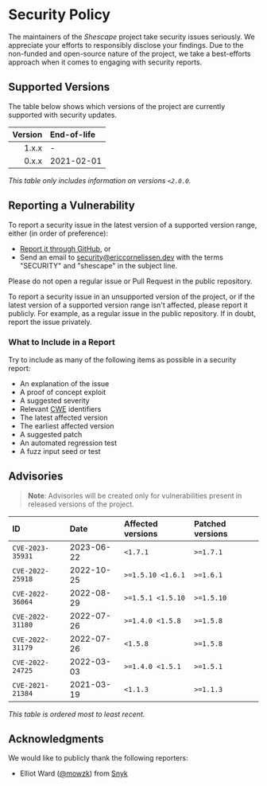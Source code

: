 # Security Policy

The maintainers of the _Shescape_ project take security issues seriously. We
appreciate your efforts to responsibly disclose your findings. Due to the
non-funded and open-source nature of the project, we take a best-efforts
approach when it comes to engaging with security reports.

## Supported Versions

The table below shows which versions of the project are currently supported
with security updates.

| Version | End-of-life |
| ------: | :---------- |
|   1.x.x | -           |
|   0.x.x | 2021-02-01  |

_This table only includes information on versions `<2.0.0`._

## Reporting a Vulnerability

To report a security issue in the latest version of a supported version range,
either (in order of preference):

- [Report it through GitHub][new github advisory], or
- Send an email to [security@ericcornelissen.dev] with the terms "SECURITY" and
  "shescape" in the subject line.

Please do not open a regular issue or Pull Request in the public repository.

To report a security issue in an unsupported version of the project, or if the
latest version of a supported version range isn't affected, please report it
publicly. For example, as a regular issue in the public repository. If in doubt,
report the issue privately.

[new github advisory]: https://github.com/ericcornelissen/shescape/security/advisories/new
[security@ericcornelissen.dev]: mailto:security@ericcornelissen.dev?subject=SECURITY%20%28shescape%29

### What to Include in a Report

Try to include as many of the following items as possible in a security report:

- An explanation of the issue
- A proof of concept exploit
- A suggested severity
- Relevant [CWE] identifiers
- The latest affected version
- The earliest affected version
- A suggested patch
- An automated regression test
- A fuzz input seed or test

[cwe]: https://cwe.mitre.org/

## Advisories

> **Note**: Advisories will be created only for vulnerabilities present in
> released versions of the project.

| ID               | Date       | Affected versions | Patched versions |
| :--------------- | :--------- | :---------------- | :--------------- |
| `CVE-2023-35931` | 2023-06-22 | `<1.7.1`          | `>=1.7.1`        |
| `CVE-2022-25918` | 2022-10-25 | `>=1.5.10 <1.6.1` | `>=1.6.1`        |
| `CVE-2022-36064` | 2022-08-29 | `>=1.5.1 <1.5.10` | `>=1.5.10`       |
| `CVE-2022-31180` | 2022-07-26 | `>=1.4.0 <1.5.8`  | `>=1.5.8`        |
| `CVE-2022-31179` | 2022-07-26 | `<1.5.8`          | `>=1.5.8`        |
| `CVE-2022-24725` | 2022-03-03 | `>=1.4.0 <1.5.1`  | `>=1.5.1`        |
| `CVE-2021-21384` | 2021-03-19 | `<1.1.3`          | `>=1.1.3`        |

_This table is ordered most to least recent._

## Acknowledgments

We would like to publicly thank the following reporters:

- Elliot Ward ([@mowzk]) from [Snyk]

[@mowzk]: https://github.com/mowzk
[snyk]: https://snyk.io/
